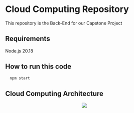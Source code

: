 # Cloud Computing Repository
This repository is the Back-End for our Capstone Project
## Requirements
Node.js 20.18

## How to run this code
````bash
  npm start
````

## Cloud Computing Architecture
<div align="center">
  <img src="https://storage.googleapis.com/jkds12/WhatsApp%20Image%202024-12-03%20at%208.50.42%20PM.jpeg"]/>
</div>


